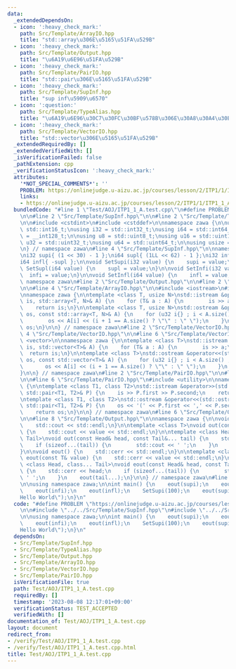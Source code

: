 ```yaml
---
data:
  _extendedDependsOn:
  - icon: ':heavy_check_mark:'
    path: Src/Template/ArrayIO.hpp
    title: "std::array\u306E\u5165\u51FA\u529B"
  - icon: ':heavy_check_mark:'
    path: Src/Template/Output.hpp
    title: "\u6A19\u6E96\u51FA\u529B"
  - icon: ':heavy_check_mark:'
    path: Src/Template/PairIO.hpp
    title: "std::pair\u306E\u5165\u51FA\u529B"
  - icon: ':heavy_check_mark:'
    path: Src/Template/SupInf.hpp
    title: "sup inf\u5909\u6570"
  - icon: ':question:'
    path: Src/Template/TypeAlias.hpp
    title: "\u6A19\u6E96\u30C7\u30FC\u30BF\u578B\u306E\u30A8\u30A4\u30EA\u30A2\u30B9"
  - icon: ':heavy_check_mark:'
    path: Src/Template/VectorIO.hpp
    title: "std::vector\u306E\u5165\u51FA\u529B"
  _extendedRequiredBy: []
  _extendedVerifiedWith: []
  _isVerificationFailed: false
  _pathExtension: cpp
  _verificationStatusIcon: ':heavy_check_mark:'
  attributes:
    '*NOT_SPECIAL_COMMENTS*': ''
    PROBLEM: https://onlinejudge.u-aizu.ac.jp/courses/lesson/2/ITP1/1/ITP1_1_A
    links:
    - https://onlinejudge.u-aizu.ac.jp/courses/lesson/2/ITP1/1/ITP1_1_A
  bundledCode: "#line 1 \"Test/AOJ/ITP1_1_A.test.cpp\"\n#define PROBLEM \"https://onlinejudge.u-aizu.ac.jp/courses/lesson/2/ITP1/1/ITP1_1_A\"\
    \n\n#line 2 \"Src/Template/SupInf.hpp\"\n\n#line 2 \"Src/Template/TypeAlias.hpp\"\
    \n\n#include <cstdint>\n#include <cstddef>\n\nnamespace zawa {\n\nusing i16 =\
    \ std::int16_t;\nusing i32 = std::int32_t;\nusing i64 = std::int64_t;\nusing i128\
    \ = __int128_t;\n\nusing u8 = std::uint8_t;\nusing u16 = std::uint16_t;\nusing\
    \ u32 = std::uint32_t;\nusing u64 = std::uint64_t;\n\nusing usize = std::size_t;\n\
    \n} // namespace zawa\n#line 4 \"Src/Template/SupInf.hpp\"\n\nnamespace zawa {\n\
    \ni32 supi{ (1 << 30) - 1 };\ni64 supl{ (1LL << 62) - 1 };\ni32 infi{ -supi };\n\
    i64 infl{ -supl };\n\nvoid SetSupi(i32 value) {\n    supi = value;\n}\n\nvoid\
    \ SetSupl(i64 value) {\n    supl = value;\n}\n\nvoid SetInfi(i32 value) {\n  \
    \  infi = value;\n}\n\nvoid SetInfl(i64 value) {\n    infl = value;\n}\n\n} //\
    \ namespace zawa\n#line 2 \"Src/Template/Output.hpp\"\n\n#line 2 \"Src/Template/ArrayIO.hpp\"\
    \n\n#line 4 \"Src/Template/ArrayIO.hpp\"\n\n#include <iostream>\n#include <array>\n\
    \nnamespace zawa {\n\ntemplate <class T, usize N>\nstd::istream &operator>>(std::istream&\
    \ is, std::array<T, N>& A) {\n    for (T& a : A) {\n        is >> a;\n    }\n\
    \    return is;\n}\n\ntemplate <class T, usize N>\nstd::ostream &operator<<(std::ostream&\
    \ os, const std::array<T, N>& A) {\n    for (u32 i{} ; i < A.size() ; i++) {\n\
    \        os << A[i] << (i + 1 == A.size() ? \"\" : \" \");\n    }\n    return\
    \ os;\n}\n\n} // namespace zawa\n#line 2 \"Src/Template/VectorIO.hpp\"\n\n#line\
    \ 4 \"Src/Template/VectorIO.hpp\"\n\n#line 6 \"Src/Template/VectorIO.hpp\"\n#include\
    \ <vector>\n\nnamespace zawa {\n\ntemplate <class T>\nstd::istream &operator>>(std::istream&\
    \ is, std::vector<T>& A) {\n    for (T& a : A) {\n        is >> a;\n    }\n  \
    \  return is;\n}\n\ntemplate <class T>\nstd::ostream &operator<<(std::ostream&\
    \ os, const std::vector<T>& A) {\n    for (u32 i{} ; i < A.size() ; i++) {\n \
    \       os << A[i] << (i + 1 == A.size() ? \"\" : \" \");\n    }\n    return os;\n\
    }\n\n} // namespace zawa\n#line 2 \"Src/Template/PairIO.hpp\"\n\n#line 4 \"Src/Template/PairIO.hpp\"\
    \n\n#line 6 \"Src/Template/PairIO.hpp\"\n#include <utility>\n\nnamespace zawa\
    \ {\n\ntemplate <class T1, class T2>\nstd::istream &operator>>(std::istream& is,\
    \ std::pair<T1, T2>& P) {\n    is >> P.first >> P.second;\n    return is;\n}\n\
    \ntemplate <class T1, class T2>\nstd::ostream &operator<<(std::ostream& os, const\
    \ std::pair<T1, T2>& P) {\n    os << '(' << P.first << ',' << P.second << ')';\n\
    \    return os;\n}\n\n} // namespace zawa\n#line 6 \"Src/Template/Output.hpp\"\
    \n\n#line 8 \"Src/Template/Output.hpp\"\n\nnamespace zawa {\n\nvoid out() {\n\
    \    std::cout << std::endl;\n}\n\ntemplate <class T>\nvoid out(const T& value)\
    \ {\n    std::cout << value << std::endl;\n}\n\ntemplate <class Head, class...\
    \ Tail>\nvoid out(const Head& head, const Tail&... tail) {\n    std::cout << head;\n\
    \    if (sizeof...(tail)) {\n        std::cout << ' ';\n    }\n    out(tail...);\n\
    }\n\nvoid eout() {\n    std::cerr << std::endl;\n}\n\ntemplate <class T>\nvoid\
    \ eout(const T& value) {\n    std::cerr << value << std::endl;\n}\n\ntemplate\
    \ <class Head, class... Tail>\nvoid eout(const Head& head, const Tail&... tail)\
    \ {\n    std::cerr << head;\n    if (sizeof...(tail)) {\n        std::cerr <<\
    \ ' ';\n    }\n    eout(tail...);\n}\n\n} // namespace zawa\n#line 5 \"Test/AOJ/ITP1_1_A.test.cpp\"\
    \n\nusing namespace zawa;\n\nint main() {\n    eout(supi);\n    eout(supl);\n\
    \    eout(infi);\n    eout(infl);\n    SetSupi(100);\n    eout(supi);\n    out(\"\
    Hello World\");\n}\n"
  code: "#define PROBLEM \"https://onlinejudge.u-aizu.ac.jp/courses/lesson/2/ITP1/1/ITP1_1_A\"\
    \n\n#include \"../../Src/Template/SupInf.hpp\"\n#include \"../../Src/Template/Output.hpp\"\
    \n\nusing namespace zawa;\n\nint main() {\n    eout(supi);\n    eout(supl);\n\
    \    eout(infi);\n    eout(infl);\n    SetSupi(100);\n    eout(supi);\n    out(\"\
    Hello World\");\n}\n"
  dependsOn:
  - Src/Template/SupInf.hpp
  - Src/Template/TypeAlias.hpp
  - Src/Template/Output.hpp
  - Src/Template/ArrayIO.hpp
  - Src/Template/VectorIO.hpp
  - Src/Template/PairIO.hpp
  isVerificationFile: true
  path: Test/AOJ/ITP1_1_A.test.cpp
  requiredBy: []
  timestamp: '2023-08-08 12:17:01+09:00'
  verificationStatus: TEST_ACCEPTED
  verifiedWith: []
documentation_of: Test/AOJ/ITP1_1_A.test.cpp
layout: document
redirect_from:
- /verify/Test/AOJ/ITP1_1_A.test.cpp
- /verify/Test/AOJ/ITP1_1_A.test.cpp.html
title: Test/AOJ/ITP1_1_A.test.cpp
---
```

